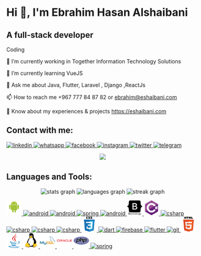 <h1>Hi 👋, I'm Ebrahim Hasan Alshaibani</h1>
<h2>A full-stack developer</h2>
<p>Coding</p>

🔭 I’m currently working in Together Information Technology Solutions 

🌱 I’m currently learning VueJS

💬 Ask me about Java, Flutter, Laravel , Django ,ReactJs

📫 How to reach me +967 777 84 87 82 or ebrahim@eshaibani.com

📄 Know about my experiences & projects https://eshaibani.com

<h2>Contact with me:</h2>
<p align="left" dir="auto">
    <a href="https://www.linkedin.com/in/ebrahim-al-shaibani-66532a238/" rel="nofollow">
        <img src="https://www.vectorlogo.zone/logos/linkedin/linkedin-tile.svg" alt="linkedin" width="40" height="40" style="max-width: 100%;">
    </a>
    <a href="https://api.whatsapp.com/send?phone=967738797919&text=Hello%20Ebrahim" rel="nofollow">
        <img src="https://www.vectorlogo.zone/logos/whatsapp/whatsapp-tile.svg" alt="whatsapp" width="40" height="40" style="max-width: 100%;">
    </a>
    <a href="https://www.facebook.com/profile.php?id=100004767856084"  rel="nofollow">
        <img src="https://www.vectorlogo.zone/logos/facebook/facebook-tile.svg" alt="facebook" width="40" height="40" style="max-width: 100%;">
    </a>
    <a href="https://www.instagram.com/ebrahim_.hasan" rel="nofollow">
        <img src="https://www.vectorlogo.zone/logos/instagram/instagram-icon.svg" alt="instagram" width="40" height="40" style="max-width: 100%;">
    </a>
    <a href="https://twitter.com/E_h_shaibani" rel="nofollow">
        <img src="https://www.vectorlogo.zone/logos/twitter/twitter-tile.svg" alt="twitter" width="40" height="40" style="max-width: 100%;">
    </a>
    <a href="https://t.me/e_h_shaibani" rel="nofollow">
        <img src="https://www.vectorlogo.zone/logos/telegram/telegram-tile.svg" alt="telegram" width="40" height="40" style="max-width: 100%;">
    </a>
</p>
<div id="header" align="center">
  <img src="https://media.giphy.com/media/M9gbBd9nbDrOTu1Mqx/giphy.gif" width="100"/>
</div>
<h2>Languages and Tools:</h2>

<div align="center">
  <img src="https://github-readme-stats.vercel.app/api?username=EbrahimAlshaibani&hide_title=false&hide_rank=false&show_icons=true&include_all_commits=true&count_private=true&disable_animations=false&theme=dracula&locale=en&hide_border=false&order=1" height="150" alt="stats graph"  />
  <img src="https://github-readme-stats.vercel.app/api/top-langs?username=EbrahimAlshaibani&locale=en&hide_title=false&layout=compact&card_width=320&langs_count=5&theme=dracula&hide_border=false&order=2" height="150" alt="languages graph"  />
  <img src="https://streak-stats.demolab.com?user=EbrahimAlshaibani&locale=en&mode=daily&theme=dracula&hide_border=false&border_radius=5&order=3" height="150" alt="streak graph"  />
</div>

<p align="left" dir="auto">
    <a href="https://developer.android.com" rel="nofollow"> <img src="https://raw.githubusercontent.com/devicons/devicon/master/icons/android/android-original-wordmark.svg" alt="android" width="40" height="40" style="max-width: 100%;">
    <a href="https://reactjs.org" rel="nofollow"> <img src="https://www.vectorlogo.zone/logos/reactjs/reactjs-icon.svg" alt="android" width="40" height="40" style="max-width: 100%;"> </a>
         <a href="https://vuejs.org" rel="nofollow"> <img src="https://www.vectorlogo.zone/logos/vuejs/vuejs-icon.svg" alt="android" width="40" height="40" style="max-width: 100%;"> </a>
    <a href="https://laravel.com/" rel="nofollow"> <img src="https://upload.wikimedia.org/wikipedia/commons/thumb/9/9a/Laravel.svg/1200px-Laravel.svg.png" alt="spring" width="40" height="40" data-canonical-src="https://www.vectorlogo.zone/logos/laravel/laravel-icon.svg" style="max-width: 100%;"> </a>
    <a href="https://developer.android.com" rel="nofollow"> <img src="https://www.vectorlogo.zone/logos/kotlinlang/kotlinlang-icon.svg" alt="android" width="40" height="40" style="max-width: 100%;"> </a>
    <a href="https://getbootstrap.com" rel="nofollow"> <img src="https://raw.githubusercontent.com/devicons/devicon/master/icons/bootstrap/bootstrap-plain-wordmark.svg" alt="bootstrap" width="40" height="40" style="max-width: 100%;"> </a>
    <a href="https://www.w3schools.com/cs/" rel="nofollow"> <img src="https://raw.githubusercontent.com/devicons/devicon/master/icons/csharp/csharp-original.svg" alt="csharp" width="40" height="40" style="max-width: 100%;"> </a>
    <a href="https://www.w3schools.com/cs/" rel="nofollow"> <img src="https://www.vectorlogo.zone/logos/w3_html5/w3_html5-icon.svg" alt="csharp" width="40" height="40" style="max-width: 100%;"> </a>
    <a href="https://www.w3schools.com/cs/" rel="nofollow"> <img src="https://www.vectorlogo.zone/logos/djangoproject/djangoproject-ar21.svg" alt="csharp" width="40" height="40" style="max-width: 100%;"> </a>
    <a href="https://www.w3schools.com/cs/" rel="nofollow"> <img src="https://www.vectorlogo.zone/logos/javascript/javascript-icon.svg" alt="csharp" width="40" height="40" style="max-width: 100%;"> </a>
    <a href="https://www.w3schools.com/cs/" rel="nofollow"> <img src="https://www.vectorlogo.zone/logos/tailwindcss/tailwindcss-icon.svg" alt="csharp" width="40" height="40" style="max-width: 100%;"> </a>
    <a href="https://www.w3schools.com/css/" rel="nofollow"> <img src="https://raw.githubusercontent.com/devicons/devicon/master/icons/css3/css3-original-wordmark.svg" alt="css3" width="40" height="40" style="max-width: 100%;"> </a>
    <a href="https://dart.dev" rel="nofollow"> <img src="https://camo.githubusercontent.com/d54cb8a71c6e700018b4d1390e6178d544f5713b618cb11e3d9513640a82d0c9/68747470733a2f2f7777772e766563746f726c6f676f2e7a6f6e652f6c6f676f732f646172746c616e672f646172746c616e672d69636f6e2e737667" alt="dart" width="40" height="40" data-canonical-src="https://www.vectorlogo.zone/logos/dartlang/dartlang-icon.svg" style="max-width: 100%;"> </a>
    <a href="https://firebase.google.com/" rel="nofollow"> <img src="https://camo.githubusercontent.com/dd4b2422ed3bfc9da88c43d18550375c66f9584327dff7ecc19315ce50b96f07/68747470733a2f2f7777772e766563746f726c6f676f2e7a6f6e652f6c6f676f732f66697265626173652f66697265626173652d69636f6e2e737667" alt="firebase" width="40" height="40" data-canonical-src="https://www.vectorlogo.zone/logos/firebase/firebase-icon.svg" style="max-width: 100%;"> </a> 
    <a href="https://flutter.dev" rel="nofollow"> <img src="https://camo.githubusercontent.com/114aa59f6bfe1ff7ef3444fbb224078eb6a32c43f0ed03a6c0c3e6df67e049ec/68747470733a2f2f7777772e766563746f726c6f676f2e7a6f6e652f6c6f676f732f666c7574746572696f2f666c7574746572696f2d69636f6e2e737667" alt="flutter" width="40" height="40" data-canonical-src="https://git-scm.com/" rel="nofollow"> <img src="https://camo.githubusercontent.com/fbfcb9e3dc648adc93bef37c718db16c52f617ad055a26de6dc3c21865c3321d/68747470733a2f2f7777772e766563746f726c6f676f2e7a6f6e652f6c6f676f732f6769742d73636d2f6769742d73636d2d69636f6e2e737667" alt="git" width="40" height="40" data-canonical-src="https://www.vectorlogo.zone/logos/git-scm/git-scm-icon.svg" style="max-width: 100%;"> </a> 
    <a href="https://www.w3.org/html/" rel="nofollow"> <img src="https://raw.githubusercontent.com/devicons/devicon/master/icons/html5/html5-original-wordmark.svg" alt="html5" width="40" height="40" style="max-width: 100%;"> </a> <a href="https://www.java.com" rel="nofollow"> <img src="https://raw.githubusercontent.com/devicons/devicon/master/icons/java/java-original.svg" alt="java" width="40" height="40" style="max-width: 100%;"> </a> 
    <a href="https://www.linux.org/" rel="nofollow"> <img src="https://raw.githubusercontent.com/devicons/devicon/master/icons/linux/linux-original.svg" alt="linux" width="40" height="40" style="max-width: 100%;"> </a> <a href="https://www.mysql.com/" rel="nofollow"> <img src="https://raw.githubusercontent.com/devicons/devicon/master/icons/mysql/mysql-original-wordmark.svg" alt="mysql" width="40" height="40" style="max-width: 100%;"> </a>
    <a href="https://www.oracle.com/" rel="nofollow"> <img src="https://raw.githubusercontent.com/devicons/devicon/master/icons/oracle/oracle-original.svg" alt="oracle" width="40" height="40" style="max-width: 100%;"> </a>
    <a href="https://www.php.net" rel="nofollow"> <img src="https://raw.githubusercontent.com/devicons/devicon/master/icons/php/php-original.svg" alt="php" width="40" height="40" style="max-width: 100%;"> </a>
    <a href="https://spring.io/" rel="nofollow"> <img src="https://camo.githubusercontent.com/4545b55c7771bbd175235c80b518dcbbf2f6ee0b984a51ad9363cba8cb70e67c/68747470733a2f2f7777772e766563746f726c6f676f2e7a6f6e652f6c6f676f732f737072696e67696f2f737072696e67696f2d69636f6e2e737667" alt="spring" width="40" height="40" data-canonical-src="https://www.vectorlogo.zone/logos/springio/springio-icon.svg" style="max-width: 100%;"> </a>
</p>
